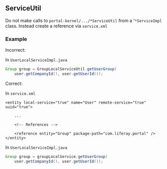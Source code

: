 ## ServiceUtil

Do not make calls to `portal-kernel/.../*ServiceUtil` from a '`*ServiceImpl`
class. Instead create a reference via `service.xml`

### Example
Incorrect:

In `UserLocalServiceImpl.java`

```java
Group group = GroupLocalServiceUtil.getUserGroup(
    user.getCompanyId(), user.getUserId());
```

Correct:

In `service.xml`

```
<entity local-service="true" name="User" remote-service="true" uuid="true">

    ...

    <!-- References -->

    <reference entity="Group" package-path="com.liferay.portal" />
</entity>
```

In `UserLocalServiceImpl.java`

```java
Group group = groupLocalService.getUserGroup(
    user.getCompanyId(), user.getUserId());
```